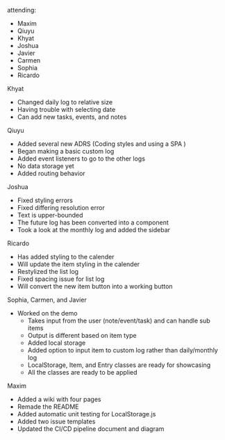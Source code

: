 

attending:
- Maxim
- Qiuyu
- Khyat
- Joshua
- Javier
- Carmen
- Sophia
- Ricardo

Khyat
- Changed daily log to relative size
- Having trouble with selecting date
- Can add new tasks, events, and notes

Qiuyu
- Added several new ADRS (Coding styles and using a SPA
)
- Began making a basic custom log
- Added event listeners to go to the other logs
- No data storage yet
- Added routing behavior

Joshua
- Fixed styling errors
- Fixed differing resolution error
- Text is upper-bounded
- The future log has been converted into a component
- Took a look at the monthly log and added the sidebar

Ricardo
- Has added styling to the calender
- Will update the item styling in the calender
- Restylized the list log
- Fixed spacing issue for list log
- Will convert the new item button into a working button

Sophia, Carmen, and Javier
- Worked on the demo
	- Takes input from the user (note/event/task) and can handle sub items
	- Output is different based on item type
	- Added local storage
	- Added option to input item to custom log rather than daily/monthly log
	- LocalStorage, Item, and Entry classes are ready for showcasing
	- All the classes are ready to be applied

Maxim
- Added a wiki with four pages
- Remade the README
- Added automatic unit testing for LocalStorage.js
- Added two issue templates
- Updated the CI/CD pipeline document and diagram
